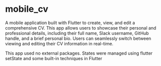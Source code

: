 # mobile_cv


A mobile application built with Flutter to create, view, and edit a comprehensive CV. 
This app allows users to showcase their personal and professional details, including their full name, Slack username, GitHub handle, and a brief personal bio. 
Users can seamlessly switch between viewing and editing their CV information in real-time.

This app used no external packages. 
States were managed using flutter setState and some built-in techniques in Flutter
